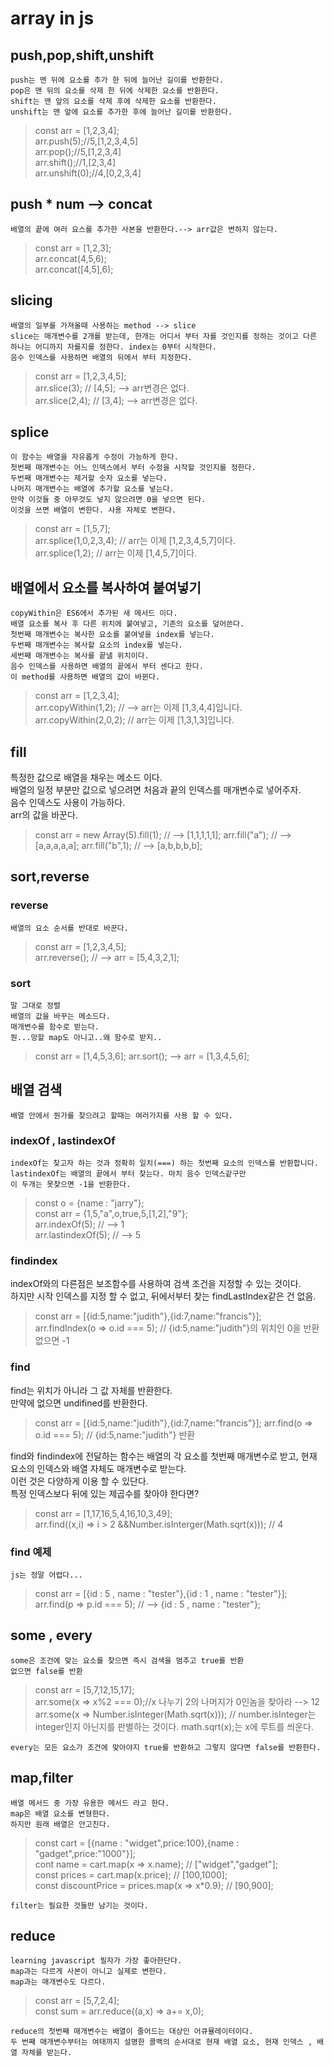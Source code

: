 # array in js
## push,pop,shift,unshift
    push는 맨 뒤에 요소를 추가 한 뒤에 늘어난 길이를 반환한다.  
    pop은 맨 뒤의 요소를 삭제 한 뒤에 삭제한 요소를 반환한다.  
    shift는 맨 앞의 요소를 삭제 후에 삭제한 요소를 반환한다.  
    unshift는 맨 앞에 요소를 추가한 후에 늘어난 길이를 반환한다.  
> const arr = [1,2,3,4];    
arr.push(5);//5,[1,2,3,4,5]    
arr.pop();//5,[1,2,3,4]    
arr.shift();//1,[2,3,4]    
arr.unshift(0);//4,[0,2,3,4]  

## push * num --> concat
    배열의 끝에 여러 요스를 추가한 사본을 반환한다.--> arr값은 변하지 않는다.
>   const arr = [1,2,3];  
    arr.concat(4,5,6);  
    arr.concat([4,5],6);

## slicing 
    배열의 일부를 가져올때 사용하는 method --> slice  
    slice는 매개변수를 2개를 받는데, 한개는 어디서 부터 자를 것인지를 정하는 것이고 다른 하나는 어디까지 자를지를 정한다. index는 0부터 시작한다.   
    음수 인덱스를 사용하면 배열의 뒤에서 부터 지정한다.
 >   const arr = [1,2,3,4,5];  
    arr.slice(3); // [4,5]; --> arr변경은 없다.  
    arr.slice(2,4); // [3,4]; --> arr변경은 없다.  

## splice
    이 함수는 배열을 자유롭게 수정이 가능하게 한다.  
    첫번째 매개변수는 어느 인덱스에서 부터 수정을 시작할 것인지를 정한다.  
    두번째 매개변수는 제거할 숫자 요소를 넣는다.
    나머지 매개변수는 배열에 추가할 요소를 넣는다.
    만약 이것들 중 아무것도 넣지 않으려면 0을 넣으면 된다.
    이것을 쓰면 배열이 변한다. 사용 자체로 변한다.
>    const arr = [1,5,7];  
    arr.splice(1,0,2,3,4); // arr는 이제 [1,2,3,4,5,7]이다.  
    arr.splice(1,2); // arr는 이제 [1,4,5,7]이다.  

## 배열에서 요소를 복사하여 붙여넣기  

    copyWithin은 ES6에서 추가된 새 메서드 이다.
    배열 요소를 복사 후 다른 위치에 붙여넣고, 기존의 요소를 덮어쓴다.
    첫번째 매개변수는 복사한 요소를 붙여넣을 index를 넣는다.
    두번째 매개변수는 복사할 요소의 index를 넣는다.
    세번째 매개변수는 복사를 끝낼 위치이다.
    음수 인덱스를 사용하면 배열의 끝에서 부터 센다고 한다.
    이 method를 사용하면 배열의 값이 바뀐다.
> const arr = [1,2,3,4];  
arr.copyWithin(1,2); // --> arr는 이제 [1,3,4,4]입니다.  
arr.copyWithin(2,0,2); // arr는 이제 [1,3,1,3]입니다.  

## fill  
특정한 값으로 배열을 채우는 메소드 이다.  
배열의 일정 부분만 값으로 넣으려면 처음과 끝의 인덱스를 매개변수로 넣어주자.  
음수 인덱스도 사용이 가능하다.  
arr의 값을 바꾼다.
> const arr = new Array(5).fill(1); // --> [1,1,1,1,1];
arr.fill("a"); // --> [a,a,a,a,a];
arr.fill("b",1); // --> [a,b,b,b,b];

## sort,reverse  
### reverse  
    배열의 요소 순서를 반대로 바꾼다.  
> const arr = [1,2,3,4,5];  
arr.reverse(); // --> arr = [5,4,3,2,1];  
### sort
    말 그대로 정렬  
    배열의 값을 바꾸는 메소드다.
    매개변수를 함수로 받는다.
    뭔...망할 map도 아니고..왜 함수로 받지..
> const arr = [1,4,5,3,6];
arr.sort(); --> arr = [1,3,4,5,6];

## 배열 검색
    배열 안에서 뭔가를 찾으려고 할때는 여러가지를 사용 할 수 있다.

### indexOf , lastindexOf
    indexOf는 찾고자 하는 것과 정확히 일치(===) 하는 첫번째 요소의 인덱스를 반환합니다.  
    lastindexOf는 배열의 끝에서 부터 찾는다. 마치 음수 인덱스같구만    
    이 두개는 못찾으면 -1을 반환한다.  
> const o = {name : "jarry"};    
const arr = {1,5,"a",o,true,5,[1,2],"9"};   
arr.indexOf(5); // --> 1  
arr.lastindexOf(5); // --> 5  

### findindex
indexOf와의 다른점은 보조함수를 사용하여 검색 조건을 지정할 수 있는 것이다.    
하지만 시작 인덱스를 지정 할 수 없고, 뒤에서부터 찾는 findLastIndex같은 건 없음.    

> const arr = [{id:5,name:"judith"},{id:7,name:"francis"}];      
arr.findIndex(o => o.id === 5); // {id:5,name:"judith"}의 위치인 0을 반환 없으면 -1    

### find
find는 위치가 아니라 그 값 자체를 반환한다.  
만약에 없으면 undifined를 반환한다.
> const arr = [{id:5,name:"judith"},{id:7,name:"francis"}];
arr.find(o => o.id === 5); // {id:5,name:"judith"} 반환

find와 findindex에 전달하는 함수는 배열의 각 요소를 첫번째 매개변수로 받고, 현재 요소의   인덱스와 배열 자체도 매개변수로 받는다.  
이런 것은 다양하게 이용 할 수 있단다.  
특정 인덱스보다 뒤에 있는 제곱수를 찾아야 한다면?
> const arr = [1,17,16,5,4,16,10,3,49];  
arr.find((x,i) => i > 2 &&Number.isInterger(Math.sqrt(x))); // 4  

### find 예제  
    js는 정말 어렵다...  
> const arr = [{id : 5 , name : "tester"},{id : 1 , name : "tester"}];  
arr.find(p => p.id === 5); // --> {id : 5 , name : "tester"};  

## some , every
    some은 조건에 맞는 요소를 찾으면 즉시 검색을 멈추고 true를 반환
    없으면 false를 반환
> const arr = [5,7,12,15,17];    
arr.some(x => x%2 === 0);//x 나누기 2의 나머지가 0인놈을 찾아라 --> 12    
arr.some(x => Number.isInteger(Math.sqrt(x))); // number.isInteger는 integer인지 아닌지를 판별하는 것이다. math.sqrt(x);는 x에 루트를 씌운다.    
  
    every는 모든 요소가 조건에 맞아야지 true를 반환하고 그렇지 않다면 false를 반환한다.  
 
## map,filter
    배열 메서드 중 가장 유용한 메서드 라고 한다.  
    map은 배열 요소를 변형한다.  
    하지만 원래 배열은 안고친다.  
> const cart = [{name : "widget",price:100},{name : "gadget",price:"1000"}];  
    cont name = cart.map(x => x.name); // ["widget","gadget"];  
    const prices = cart.map(x.price); // [100,1000];  
    const discountPrice = prices.map(x => x*0.9); // [90,900];  

    filter는 필요한 것들만 남기는 것이다.  

## reduce
    learning javascript 필자가 가장 좋아한단다.  
    map과는 다르게 사본이 아니고 실제로 변한다.  
    map과는 매개변수도 다르다. 

> const arr = [5,7,2,4];  
    const sum = arr.reduce((a,x) => a+= x,0);  

    reduce의 첫번째 매개변수는 배열이 줄어드는 대상인 어큐뮬레이터이다.
    두 번째 매개변수부터는 여태까지 설명한 콜백의 순서대로 현재 배열 요소, 현재 인덱스 , 배열 자체를 받는다.  
